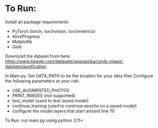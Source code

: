 # To Run:
Install all package requirements

- PyTorch (torch, torchvision, torchmetrics)
- AliveProgress
- Matplotlib
- Glob

Download the dataset from here: 
https://www.kaggle.com/datasets/gpiosenka/cards-image-datasetclassification

In Main.py:
Set DATA_PATH to be the location for your data files
Configure the following parameters at your risk:
- USE_AUGMENTED_PHOTOS
- PRINT_IMAGES (not supported)
- test_model (used to test saved model)
- continue_training (used to continue epochs on a saved model)
- configure the model layers that start around line 70

To Run:
run main.py using python 3.11+



